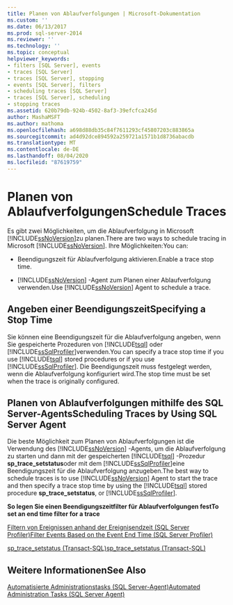 ```yaml
---
title: Planen von Ablaufverfolgungen | Microsoft-Dokumentation
ms.custom: ''
ms.date: 06/13/2017
ms.prod: sql-server-2014
ms.reviewer: ''
ms.technology: ''
ms.topic: conceptual
helpviewer_keywords:
- filters [SQL Server], events
- traces [SQL Server]
- traces [SQL Server], stopping
- events [SQL Server], filters
- scheduling traces [SQL Server]
- traces [SQL Server], scheduling
- stopping traces
ms.assetid: 620b79db-924b-4502-8af3-39efcfca245d
author: MashaMSFT
ms.author: mathoma
ms.openlocfilehash: a698d88db35c84f7611293cf45807203c883865a
ms.sourcegitcommit: ad4d92dce894592a259721a1571b1d8736abacdb
ms.translationtype: MT
ms.contentlocale: de-DE
ms.lasthandoff: 08/04/2020
ms.locfileid: "87619759"
---
```

# <a name="schedule-traces"></a><span data-ttu-id="704b0-102">Planen von Ablaufverfolgungen</span><span class="sxs-lookup"><span data-stu-id="704b0-102">Schedule Traces</span></span>
  <span data-ttu-id="704b0-103">Es gibt zwei Möglichkeiten, um die Ablaufverfolgung in Microsoft [!INCLUDE[ssNoVersion](../../includes/ssnoversion-md.md)]zu planen.</span><span class="sxs-lookup"><span data-stu-id="704b0-103">There are two ways to schedule tracing in Microsoft [!INCLUDE[ssNoVersion](../../includes/ssnoversion-md.md)].</span></span> <span data-ttu-id="704b0-104">Ihre Möglichkeiten:</span><span class="sxs-lookup"><span data-stu-id="704b0-104">You can:</span></span>  
  
-   <span data-ttu-id="704b0-105">Beendigungszeit für Ablaufverfolgung aktivieren.</span><span class="sxs-lookup"><span data-stu-id="704b0-105">Enable a trace stop time.</span></span>  
  
-   <span data-ttu-id="704b0-106">[!INCLUDE[ssNoVersion](../../includes/ssnoversion-md.md)] -Agent zum Planen einer Ablaufverfolgung verwenden.</span><span class="sxs-lookup"><span data-stu-id="704b0-106">Use [!INCLUDE[ssNoVersion](../../includes/ssnoversion-md.md)] Agent to schedule a trace.</span></span>  
  
## <a name="specifying-a-stop-time"></a><span data-ttu-id="704b0-107">Angeben einer Beendigungszeit</span><span class="sxs-lookup"><span data-stu-id="704b0-107">Specifying a Stop Time</span></span>  
 <span data-ttu-id="704b0-108">Sie können eine Beendigungszeit für die Ablaufverfolgung angeben, wenn Sie gespeicherte Prozeduren von [!INCLUDE[tsql](../../includes/tsql-md.md)] oder [!INCLUDE[ssSqlProfiler](../../includes/sssqlprofiler-md.md)]verwenden.</span><span class="sxs-lookup"><span data-stu-id="704b0-108">You can specify a trace stop time if you use [!INCLUDE[tsql](../../includes/tsql-md.md)] stored procedures or if you use [!INCLUDE[ssSqlProfiler](../../includes/sssqlprofiler-md.md)].</span></span> <span data-ttu-id="704b0-109">Die Beendigungszeit muss festgelegt werden, wenn die Ablaufverfolgung konfiguriert wird.</span><span class="sxs-lookup"><span data-stu-id="704b0-109">The stop time must be set when the trace is originally configured.</span></span>  
  
## <a name="scheduling-traces-by-using-sql-server-agent"></a><span data-ttu-id="704b0-110">Planen von Ablaufverfolgungen mithilfe des SQL Server-Agents</span><span class="sxs-lookup"><span data-stu-id="704b0-110">Scheduling Traces by Using SQL Server Agent</span></span>  
 <span data-ttu-id="704b0-111">Die beste Möglichkeit zum Planen von Ablaufverfolgungen ist die Verwendung des [!INCLUDE[ssNoVersion](../../includes/ssnoversion-md.md)] -Agents, um die Ablaufverfolgung zu starten und dann mit der gespeicherten [!INCLUDE[tsql](../../includes/tsql-md.md)] -Prozedur **sp_trace_setstatus**oder mit dem [!INCLUDE[ssSqlProfiler](../../includes/sssqlprofiler-md.md)]eine Beendigungszeit für die Ablaufverfolgung anzugeben.</span><span class="sxs-lookup"><span data-stu-id="704b0-111">The best way to schedule traces is to use [!INCLUDE[ssNoVersion](../../includes/ssnoversion-md.md)] Agent to start the trace and then specify a trace stop time by using the [!INCLUDE[tsql](../../includes/tsql-md.md)] stored procedure **sp_trace_setstatus**, or [!INCLUDE[ssSqlProfiler](../../includes/sssqlprofiler-md.md)].</span></span>  
  
 <span data-ttu-id="704b0-112">**So legen Sie einen Beendigungszeitfilter für Ablaufverfolgungen fest**</span><span class="sxs-lookup"><span data-stu-id="704b0-112">**To set an end time filter for a trace**</span></span>  
  
 [<span data-ttu-id="704b0-113">Filtern von Ereignissen anhand der Ereignisendzeit &#40;SQL Server Profiler&#41;</span><span class="sxs-lookup"><span data-stu-id="704b0-113">Filter Events Based on the Event End Time &#40;SQL Server Profiler&#41;</span></span>](../../tools/sql-server-profiler/filter-events-based-on-the-event-end-time-sql-server-profiler.md)  
  
 [<span data-ttu-id="704b0-114">sp_trace_setstatus &#40;Transact-SQL&#41;</span><span class="sxs-lookup"><span data-stu-id="704b0-114">sp_trace_setstatus &#40;Transact-SQL&#41;</span></span>](/sql/relational-databases/system-stored-procedures/sp-trace-setstatus-transact-sql)  
  
## <a name="see-also"></a><span data-ttu-id="704b0-115">Weitere Informationen</span><span class="sxs-lookup"><span data-stu-id="704b0-115">See Also</span></span>  
 [<span data-ttu-id="704b0-116">Automatisierte Administrationstasks &#40;SQL Server-Agent&#41;</span><span class="sxs-lookup"><span data-stu-id="704b0-116">Automated Administration Tasks &#40;SQL Server Agent&#41;</span></span>](../../ssms/agent/sql-server-agent.md)  
  
  
